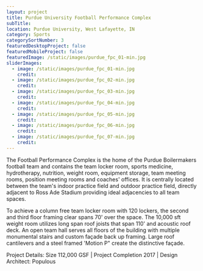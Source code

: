 ```yaml
---
layout: project
title: Purdue University Football Performance Complex
subTitle:
location: Purdue University, West Lafayette, IN
category: Sports
categorySortNumber: 3
featuredDesktopProject: false
featuredMobileProject: false
featuredImage: /static/images/purdue_fpc_01-min.jpg
sliderImages:
  - image: /static/images/purdue_fpc_01-min.jpg
    credit:
  - image: /static/images/purdue_fpc_02-min.jpg
    credit:
  - image: /static/images/purdue_fpc_03-min.jpg
    credit:
  - image: /static/images/purdue_fpc_04-min.jpg
    credit:
  - image: /static/images/purdue_fpc_05-min.jpg
    credit:
  - image: /static/images/purdue_fpc_06-min.jpg
    credit:
  - image: /static/images/purdue_fpc_07-min.jpg
    credit:
---
```

The Football Performance Complex is the home of the Purdue Boilermakers football team and contains the team locker room, sports medicine, hydrotherapy, nutrition, weight room, equipment storage, team meeting rooms, position meeting rooms and coaches\' offices.  It is centrally located between the team\'s indoor practice field and outdoor practice field, directly adjacent to Ross Ade Stadium providing ideal adjacencies to all team spaces.

To achieve a column free team locker room with 120 lockers, the second and third floor framing clear spans 70\' over the space.  The 10,000 sft weight room utilizes long span roof joists that span 110\' and acoustic roof deck.  An open team hall serves all floors of the building with multiple monumental stairs and custom fa&#231;ade back up framing.  Large roof cantilevers and a steel framed \'Motion P\" create the distinctive fa&#231;ade.

Project Details:  Size 112,000 GSF | Project Completion 2017 | Design Architect:  Populous
























